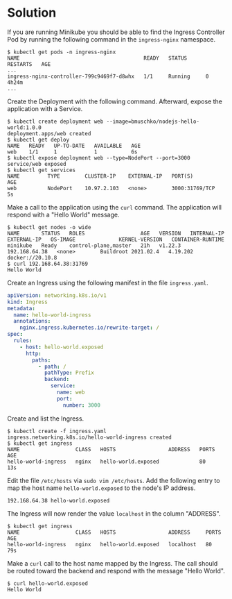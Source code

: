 # Solution

If you are running Minikube you should be able to find the Ingress Controller Pod by running the following command in the `ingress-nginx` namespace.

```
$ kubectl get pods -n ingress-nginx
NAME                                        READY   STATUS      RESTARTS   AGE
...
ingress-nginx-controller-799c9469f7-d8whx   1/1     Running     0          4h24m
...
```

Create the Deployment with the following command. Afterward, expose the application with a Service.

```
$ kubectl create deployment web --image=bmuschko/nodejs-hello-world:1.0.0
deployment.apps/web created
$ kubectl get deploy
NAME   READY   UP-TO-DATE   AVAILABLE   AGE
web    1/1     1            1           6s
$ kubectl expose deployment web --type=NodePort --port=3000
service/web exposed
$ kubectl get services
NAME         TYPE        CLUSTER-IP    EXTERNAL-IP   PORT(S)          AGE
web          NodePort    10.97.2.103   <none>        3000:31769/TCP   5s
```

Make a call to the application using the `curl` command. The application will respond with a "Hello World" message.

```
$ kubectl get nodes -o wide
NAME       STATUS   ROLES                  AGE   VERSION   INTERNAL-IP     EXTERNAL-IP   OS-IMAGE              KERNEL-VERSION   CONTAINER-RUNTIME
minikube   Ready    control-plane,master   21h   v1.22.3   192.168.64.38   <none>        Buildroot 2021.02.4   4.19.202         docker://20.10.8
$ curl 192.168.64.38:31769
Hello World
```

Create an Ingress using the following manifest in the file `ingress.yaml`.

```yaml
apiVersion: networking.k8s.io/v1
kind: Ingress
metadata:
  name: hello-world-ingress
  annotations:
    nginx.ingress.kubernetes.io/rewrite-target: /
spec:
  rules:
    - host: hello-world.exposed
      http:
        paths:
          - path: /
            pathType: Prefix
            backend:
              service:
                name: web
                port:
                  number: 3000
```

Create and list the Ingress.

```
$ kubectl create -f ingress.yaml
ingress.networking.k8s.io/hello-world-ingress created
$ kubectl get ingress
NAME                  CLASS   HOSTS                 ADDRESS   PORTS   AGE
hello-world-ingress   nginx   hello-world.exposed             80      13s
```

Edit the file `/etc/hosts` via `sudo vim /etc/hosts`. Add the following entry to map the host name `hello-world.exposed` to the node's IP address.

```
192.168.64.38 hello-world.exposed
```

The Ingress will now render the value `localhost` in the column "ADDRESS".

```
$ kubectl get ingress
NAME                  CLASS   HOSTS                 ADDRESS     PORTS   AGE
hello-world-ingress   nginx   hello-world.exposed   localhost   80      79s
```

Make a `curl` call to the host name mapped by the Ingress. The call should be routed toward the backend and respond with the message "Hello World".

```
$ curl hello-world.exposed
Hello World
```
